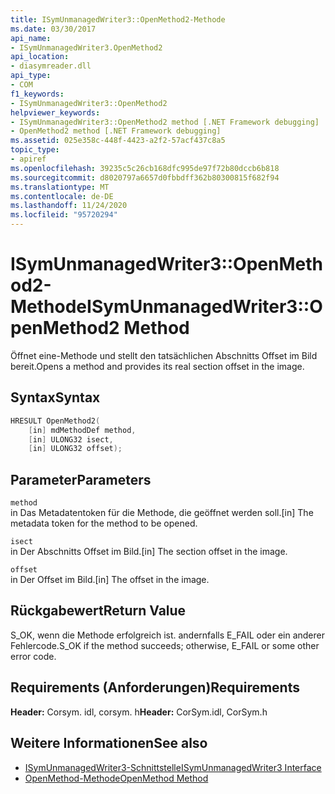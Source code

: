```yaml
---
title: ISymUnmanagedWriter3::OpenMethod2-Methode
ms.date: 03/30/2017
api_name:
- ISymUnmanagedWriter3.OpenMethod2
api_location:
- diasymreader.dll
api_type:
- COM
f1_keywords:
- ISymUnmanagedWriter3::OpenMethod2
helpviewer_keywords:
- ISymUnmanagedWriter3::OpenMethod2 method [.NET Framework debugging]
- OpenMethod2 method [.NET Framework debugging]
ms.assetid: 025e358c-448f-4423-a2f2-57acf437c8a5
topic_type:
- apiref
ms.openlocfilehash: 39235c5c26cb168dfc995de97f72b80dccb6b818
ms.sourcegitcommit: d8020797a6657d0fbbdff362b80300815f682f94
ms.translationtype: MT
ms.contentlocale: de-DE
ms.lasthandoff: 11/24/2020
ms.locfileid: "95720294"
---
```

# <a name="isymunmanagedwriter3openmethod2-method"></a><span data-ttu-id="279e5-102">ISymUnmanagedWriter3::OpenMethod2-Methode</span><span class="sxs-lookup"><span data-stu-id="279e5-102">ISymUnmanagedWriter3::OpenMethod2 Method</span></span>

<span data-ttu-id="279e5-103">Öffnet eine-Methode und stellt den tatsächlichen Abschnitts Offset im Bild bereit.</span><span class="sxs-lookup"><span data-stu-id="279e5-103">Opens a method and provides its real section offset in the image.</span></span>  
  
## <a name="syntax"></a><span data-ttu-id="279e5-104">Syntax</span><span class="sxs-lookup"><span data-stu-id="279e5-104">Syntax</span></span>  
  
```cpp  
HRESULT OpenMethod2(
    [in] mdMethodDef method,  
    [in] ULONG32 isect,  
    [in] ULONG32 offset);  
```  
  
## <a name="parameters"></a><span data-ttu-id="279e5-105">Parameter</span><span class="sxs-lookup"><span data-stu-id="279e5-105">Parameters</span></span>  

 `method`  
 <span data-ttu-id="279e5-106">in Das Metadatentoken für die Methode, die geöffnet werden soll.</span><span class="sxs-lookup"><span data-stu-id="279e5-106">[in] The metadata token for the method to be opened.</span></span>  
  
 `isect`  
 <span data-ttu-id="279e5-107">in Der Abschnitts Offset im Bild.</span><span class="sxs-lookup"><span data-stu-id="279e5-107">[in] The section offset in the image.</span></span>  
  
 `offset`  
 <span data-ttu-id="279e5-108">in Der Offset im Bild.</span><span class="sxs-lookup"><span data-stu-id="279e5-108">[in] The offset in the image.</span></span>  
  
## <a name="return-value"></a><span data-ttu-id="279e5-109">Rückgabewert</span><span class="sxs-lookup"><span data-stu-id="279e5-109">Return Value</span></span>  

 <span data-ttu-id="279e5-110">S_OK, wenn die Methode erfolgreich ist. andernfalls E_FAIL oder ein anderer Fehlercode.</span><span class="sxs-lookup"><span data-stu-id="279e5-110">S_OK if the method succeeds; otherwise, E_FAIL or some other error code.</span></span>  
  
## <a name="requirements"></a><span data-ttu-id="279e5-111">Requirements (Anforderungen)</span><span class="sxs-lookup"><span data-stu-id="279e5-111">Requirements</span></span>  

 <span data-ttu-id="279e5-112">**Header:** Corsym. idl, corsym. h</span><span class="sxs-lookup"><span data-stu-id="279e5-112">**Header:** CorSym.idl, CorSym.h</span></span>  
  
## <a name="see-also"></a><span data-ttu-id="279e5-113">Weitere Informationen</span><span class="sxs-lookup"><span data-stu-id="279e5-113">See also</span></span>

- [<span data-ttu-id="279e5-114">ISymUnmanagedWriter3-Schnittstelle</span><span class="sxs-lookup"><span data-stu-id="279e5-114">ISymUnmanagedWriter3 Interface</span></span>](isymunmanagedwriter3-interface.md)
- [<span data-ttu-id="279e5-115">OpenMethod-Methode</span><span class="sxs-lookup"><span data-stu-id="279e5-115">OpenMethod Method</span></span>](isymunmanagedwriter-openmethod-method.md)
